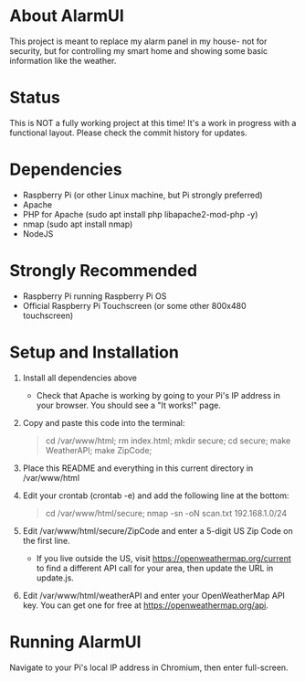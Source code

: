 # About AlarmUI

This project is meant to replace my alarm panel in my house- not for security, but for controlling my smart home and showing some basic information like the weather.

# Status

This is NOT a fully working project at this time! It's a work in progress with a functional layout. Please check the commit history for updates.

# Dependencies
- Raspberry Pi (or other Linux machine, but Pi strongly preferred)
- Apache
- PHP for Apache (sudo apt install php libapache2-mod-php -y)
- nmap (sudo apt install nmap)
- NodeJS

# Strongly Recommended
- Raspberry Pi running Raspberry Pi OS
- Official Raspberry Pi Touchscreen (or some other 800x480 touchscreen)

# Setup and Installation
1. Install all dependencies above
    - Check that Apache is working by going to your Pi's IP address in your browser. You should see a "It works!" page.

2. Copy and paste this code into the terminal:
    > cd /var/www/html; rm index.html; mkdir secure; cd secure; make WeatherAPI; make ZipCode;

3. Place this README and everything in this current directory in /var/www/html

4. Edit your crontab (crontab -e) and add the following line at the bottom:
    > cd /var/www/html/secure; nmap -sn -oN scan.txt 192.168.1.0/24

5. Edit /var/www/html/secure/ZipCode and enter a 5-digit US Zip Code on the first line.
    - If you live outside the US, visit https://openweathermap.org/current to find a different API call for your area, then update the URL in update.js.

6. Edit /var/www/html/weatherAPI and enter your OpenWeatherMap API key. You can get one for free at https://openweathermap.org/api.

# Running AlarmUI
Navigate to your Pi's local IP address in Chromium, then enter full-screen.